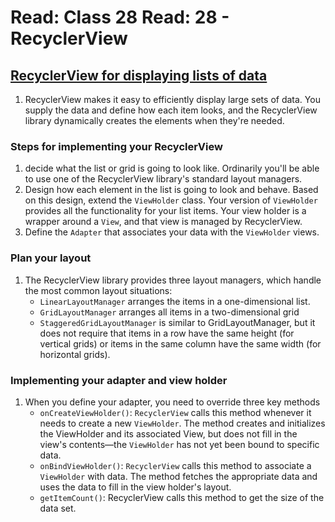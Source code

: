 # Read: Class 28 Read: 28 - RecyclerView

## [RecyclerView for displaying lists of data](https://developer.android.com/guide/topics/ui/layout/recyclerview#java)

1. RecyclerView makes it easy to efficiently display large sets of data. You supply the data and define how each item looks, and the RecyclerView library dynamically creates the elements when they're needed.

### Steps for implementing your RecyclerView

1. decide what the list or grid is going to look like. Ordinarily you'll be able to use one of the RecyclerView library's standard layout managers.
1. Design how each element in the list is going to look and behave. Based on this design, extend the `ViewHolder` class. Your version of `ViewHolder` provides all the functionality for your list items. Your view holder is a wrapper around a `View`, and that view is managed by RecyclerView.
1. Define the `Adapter` that associates your data with the `ViewHolder` views.

### Plan your layout

1. The RecyclerView library provides three layout managers, which handle the most common layout situations:
   - `LinearLayoutManager` arranges the items in a one-dimensional list.
   - `GridLayoutManager` arranges all items in a two-dimensional grid
   - `StaggeredGridLayoutManager` is similar to GridLayoutManager, but it does not require that items in a row have the same height (for vertical grids) or items in the same column have the same width (for horizontal grids).

### Implementing your adapter and view holder

1. When you define your adapter, you need to override three key methods
   - `onCreateViewHolder()`: `RecyclerView` calls this method whenever it needs to create a new `ViewHolder`. The method creates and initializes the ViewHolder and its associated View, but does not fill in the view's contents—the `ViewHolder` has not yet been bound to specific data.
   - `onBindViewHolder()`: `RecyclerView` calls this method to associate a `ViewHolder` with data. The method fetches the appropriate data and uses the data to fill in the view holder's layout.
   - `getItemCount()`: RecyclerView calls this method to get the size of the data set.
